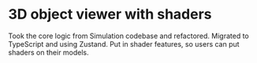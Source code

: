 # 3D object viewer with shaders

Took the core logic from Simulation codebase and refactored.
Migrated to TypeScript and using Zustand.
Put in shader features, so users can put shaders on their models.
